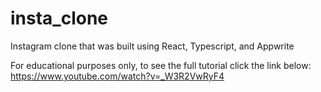 # insta_clone
Instagram clone that was built using React, Typescript, and Appwrite

For educational purposes only, to see the full tutorial click the link below:
https://www.youtube.com/watch?v=_W3R2VwRyF4
